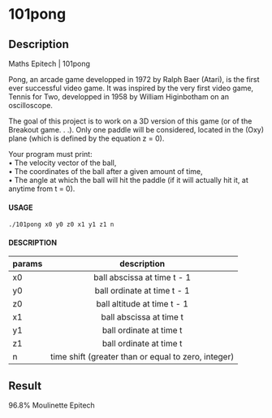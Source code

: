 # 101pong

## Description
Maths Epitech | 101pong

Pong, an arcade game developped in 1972 by Ralph Baer (Atari), is the first ever successful video game. It
was inspired by the very first video game, Tennis for Two, developped in 1958 by William Higinbotham on
an oscilloscope.

The goal of this project is to work on a 3D version of this game (or of the Breakout game. . .). Only one paddle
will be considered, located in the (Oxy) plane (which is defined by the equation z = 0).

Your program must print:  
• The velocity vector of the ball,  
• The coordinates of the ball after a given amount of time,  
• The angle at which the ball will hit the paddle (if it will actually hit it, at anytime from t = 0).  

#### USAGE  
    ./101pong x0 y0 z0 x1 y1 z1 n  
  
#### DESCRIPTION  
| params | description                                         |
| ------ |:---------------------------------------------------:|
| x0     | ball abscissa at time t - 1                         |
| y0     | ball ordinate at time t - 1                         |
| z0     | ball altitude at time t - 1                         |
| x1     | ball abscissa at time t                             |
| y1     | ball ordinate at time t                             |
| z1     | ball ordinate at time t                             |
| n      | time shift (greater than or equal to zero, integer) |

## Result
96.8% Moulinette Epitech
